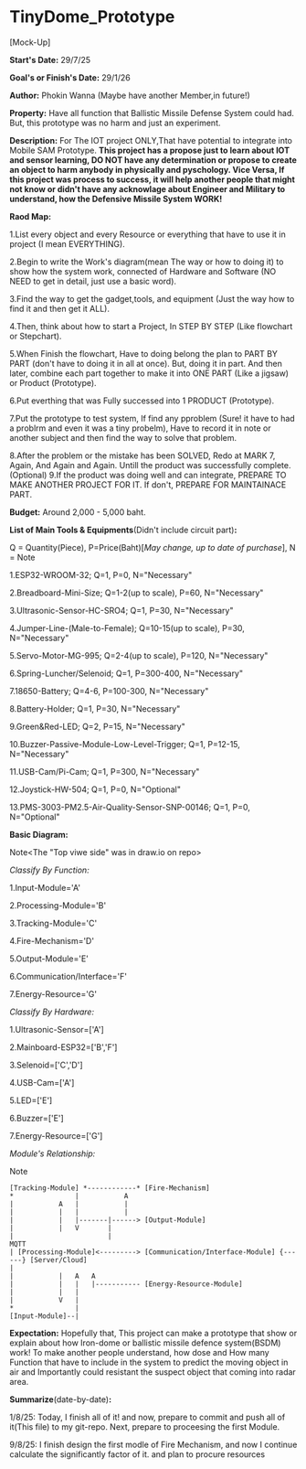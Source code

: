 # TinyDome_Prototype
[Mock-Up]

**Start's Date:** 29/7/25


**Goal's or Finish's Date:** 29/1/26


**Author:** Phokin Wanna (Maybe have another Member,in future!)

**Property:** Have all function that Ballistic Missile Defense System could had. But, this prototype was no harm and just an experiment.

**Description:** For The IOT project ONLY,That have potential to integrate into Mobile SAM Prototype.
**This project has a propose just to learn about IOT and sensor learning,
 DO NOT have any determination or propose to create an object to harm anybody in physically and pyschology.
 Vice Versa, If this project was process to success, it will help another people that might not know or 
didn't have any acknowlage about Engineer and Military to understand, how the Defensive Missile System WORK!**


**Raod Map:**

1.List every object and every Resource or everything that have to use it in project (I mean EVERYTHING).

2.Begin to write the Work's diagram(mean The way or how to doing it) to show how the system work, connected of Hardware and Software (NO NEED to get in detail, just use a basic word).

3.Find the way to get the gadget,tools, and equipment (Just the way how to find it and then get it ALL). 

4.Then, think about how to start a Project, In STEP BY STEP (Like flowchart or Stepchart).

5.When Finish the flowchart, Have to doing belong the plan to PART BY PART (don't have to doing it in all at once). But, doing it in part. And then later, combine  each part together to make it into ONE PART (Like a jigsaw)
 or Product (Prototype).

6.Put everthing that was Fully successed into 1 PRODUCT (Prototype).

7.Put the prototype to test system, If find any pproblem (Sure! it have to had a problrm and even it was a tiny probelm), Have to record it in note or another subject and then find the way to solve that problem.

8.After the problem or the mistake has been SOLVED, Redo at MARK 7, Again, And Again and Again. Untill the product was successfully complete.
(Optional) 9.If the product was doing well and can integrate, PREPARE TO MAKE ANOTHER PROJECT FOR IT. If don't, PREPARE FOR MAINTAINACE PART.


**Budget:** Around 2,000 - 5,000 baht.


**List of Main Tools & Equipments**(Didn't include circuit part)**:**

Q = Quantity(Piece), P=Price(Baht)[*May change, up to date of purchase*], N = Note

1.ESP32-WROOM-32; Q=1, P=0, N="Necessary"

2.Breadboard-Mini-Size; Q=1-2(up to scale), P=60, N="Necessary"

3.Ultrasonic-Sensor-HC-SRO4; Q=1, P=30, N="Necessary"

4.Jumper-Line-(Male-to-Female); Q=10-15(up to scale), P=30, N="Necessary"

5.Servo-Motor-MG-995; Q=2-4(up to scale), P=120, N="Necessary"

6.Spring-Luncher/Selenoid; Q=1, P=300-400, N="Necessary"

7.18650-Battery; Q=4-6, P=100-300, N="Necessary"

8.Battery-Holder; Q=1, P=30, N="Necessary"

9.Green&Red-LED; Q=2, P=15, N="Necessary"

10.Buzzer-Passive-Module-Low-Level-Trigger; Q=1, P=12-15, N="Necessary"

11.USB-Cam/Pi-Cam; Q=1, P=300, N="Necessary"

12.Joystick-HW-504; Q=1, P=0, N="Optional" 

13.PMS-3003-PM2.5-Air-Quality-Sensor-SNP-00146; Q=1, P=0, N="Optional"


**Basic Diagram:**

Note<The "Top viwe side" was in draw.io on repo>

*Classify By Function:*

1.Input-Module='A'

2.Processing-Module='B'

3.Tracking-Module='C'

4.Fire-Mechanism='D'

5.Output-Module='E'

6.Communication/Interface='F'

7.Energy-Resource='G'


*Classify By Hardware:*

1.Ultrasonic-Sensor=['A']

2.Mainboard-ESP32=['B','F']

3.Selenoid=['C','D']

4.USB-Cam=['A']

5.LED=['E']

6.Buzzer=['E']

7.Energy-Resource=['G']


*Module's Relationship:*

Note<Full Scale and more detail in Draw.io>





	[Tracking-Module] *------------* [Fire-Mechanism]
	*				|			A
	|			A	|			|
	|			|	|			|
	|			|	|-------|------> [Output-Module]
	|			|	V		|
	|						|	 				    					MQTT   
	| [Processing-Module]<---------> [Communication/Interface-Module] {------} [Server/Cloud] 
	|			
	|			|	A   A	
	|			|	|   |----------- [Energy-Resource-Module]
	|			|	|
	|			V	|	
	*				|
	[Input-Module]--|





**Expectation:** Hopefully that, This project can make a prototype that show or explain about how Iron-dome or 
ballistic missile defence system(BSDM) work! To make another people understand, how dose and How many Function
that have to include in the system to predict the moving object in air and Importantly could resistant the
suspect object that coming into radar area.


**Summarize**(date-by-date)**:**

1/8/25: Today, I finish all of it! and now, prepare to commit and push all of it(This file) to my git-repo. Next, prepare to proceesing the first Module.

9/8/25: I finish design the first modle of Fire Mechanism, and now I continue calculate the significantly factor of it. and plan to procure resources 
